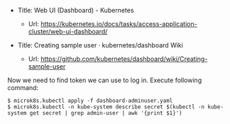 * Title:	Web UI (Dashboard) - Kubernetes
  * Url:	https://kubernetes.io/docs/tasks/access-application-cluster/web-ui-dashboard/

* Title:	Creating sample user · kubernetes/dashboard Wiki
  * Url:	https://github.com/kubernetes/dashboard/wiki/Creating-sample-user

Now we need to find token we can use to log in. Execute following command:

```
$ microk8s.kubectl apply -f dashboard-adminuser.yaml
$ microk8s.kubectl -n kube-system describe secret $(kubectl -n kube-system get secret | grep admin-user | awk '{print $1}')
```